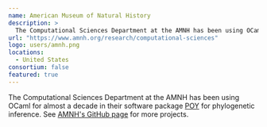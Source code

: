 ```yaml
---
name: American Museum of Natural History
description: > 
  The Computational Sciences Department at the AMNH has been using OCaml for almost a decade in their software package POY for phylogenetic inference
url: "https://www.amnh.org/research/computational-sciences"
logo: users/amnh.png
locations: 
  - United States
consortium: false
featured: true
---
```


The Computational Sciences Department at the AMNH has been using OCaml for almost a decade in their software package [POY](https://github.com/amnh/poy5) for phylogenetic inference. See [AMNH's GitHub page](https://github.com/AMNH) for more projects.
